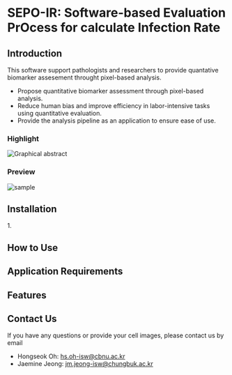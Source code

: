 <h1>SEPO-IR: Software-based Evaluation PrOcess for calculate Infection Rate</h1>

<H2>Introduction</H2>
This software support pathologists and researchers to provide quantative biomarker assesement throught pixel-based analysis.

- Propose quantitative biomarker assessment through pixel-based analysis.
- Reduce human bias and improve efficiency in labor-intensive tasks using quantitative evaluation.
- Provide the analysis pipeline as an application to ensure ease of use.

### Highlight
![Graphical abstract](https://github.com/user-attachments/assets/f480bcfa-056e-4e40-9e0e-e43b8890c69d)

### Preview
![sample](https://github.com/user-attachments/assets/e26887d4-f10b-479b-80ac-c341462da66e)

<H2>Installation</H2>
1. 

<H2>How to Use</H2>
<H2>Application Requirements</H2>
<H2>Features</H2>
<H2>Contact Us</H2>
If you have any questions or provide your cell images, please contact us by email

- Hongseok Oh: [hs.oh-isw@cbnu.ac.kr](mailto:hs.oh-isw@cbnu.ac.kr)
- Jaemine Jeong: [jm.jeong-isw@chungbuk.ac.kr](mailto:jm.jeong-isw@chungbuk.ac.kr)

